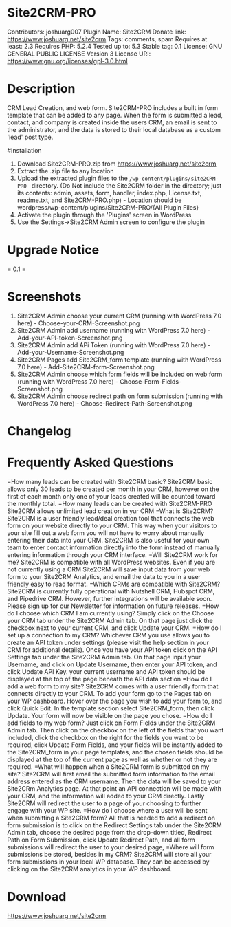 # Site2CRM-PRO
Contributors: joshuarg007
Plugin Name: Site2CRM
Donate link: https://www.joshuarg.net/site2crm
Tags: comments, spam
Requires at least: 2.3
Requires PHP: 5.2.4
Tested up to: 5.3
Stable tag: 0.1
License: GNU GENERAL PUBLIC LICENSE Version 3
License URI: https://www.gnu.org/licenses/gpl-3.0.html

# Description
CRM Lead Creation, and web form. Site2CRM-PRO includes a built in form template that can be added to any page. When the form is submitted a lead, contact, and company is created inside the users CRM, an email is sent to the administrator, and the data is stored to their local database as a custom 'lead' post type.

#Installation
1. Download Site2CRM-PRO.zip from https://www.joshuarg.net/site2crm
2. Extract the .zip file to any location
3. Upload the extracted plugin files to the `/wp-content/plugins/site2CRM-PRO ` directory. (Do Not include the Site2CRM folder in the directory; just its contents: admin, assets, form, handler, index.php, License.txt, readme.txt, and Site2CRM-PRO.php) - Location should be wordpress/wp-content/plugins/Site2CRM-PRO/{All Plugin Files}
4. Activate the plugin through the 'Plugins' screen in WordPress
5. Use the Settings->Site2CRM Admin screen to configure the plugin

# Upgrade Notice
= 0.1 =

# Screenshots 
1. Site2CRM Admin choose your current CRM (running with WordPress 7.0 here) - Choose-your-CRM-Screenshot.png
2. Site2CRM Admin add username (running with WordPress 7.0 here) - Add-your-API-token-Screenshot.png
3. Site2CRM Admin add APi Token (running with WordPress 7.0 here) - Add-your-Username-Screenshot.png
4. Site2CRM Pages add Site2CRM_form template (running with WordPress 7.0 here) - Add-Site2CRM-form-Screenshot.png
5. Site2CRM Admin choose which form fields will be included on web form (running with WordPress 7.0 here) - Choose-Form-Fields-Screenshot.png
6. Site2CRM Admin choose redirect path on form submission (running with WordPress 7.0 here) - Choose-Redirect-Path-Screenshot.png

# Changelog

# Frequently Asked Questions 
=How many leads can be created with Site2CRM basic?
    Site2CRM basic allows only 30 leads to be created per month in your CRM, however on the first of each month only one of your leads created will be counted toward the monthly total.
=How many leads can be created with Site2CRM-PRO
    Site2CRM allows unlimited lead creation in yur CRM
=What is Site2CRM?
    Site2CRM is a user friendly lead/deal creation tool that connects the web form on your website directly to your CRM. This way when your visitors to your site fill out a web form you will not have to worry about manually entering their data into your CRM. Site2CRM is also useful for your own team to enter contact information directly into the form instead of manually entering information through your CRM interface.
=Will Site2CRM work for me?
    Site2CRM is compatible with all WordPress websites. Even if you are not currently using a CRM Site2CRM will save input data from your web form to your Site2CRM Analytics, and email the data to you in a user friendly easy to read format.
=Which CRMs are compatible with Site2CRM?
    Site2CRM is currently fully operational with Nutshell CRM, Hubspot CRM, and Pipedrive CRM. However, further integrations will be available soon. Please sign up for our Newsletter for information on future releases.
=How do I choose which CRM I am currently using?
    Simply click on the Choose your CRM tab under the Site2CRM Admin tab. On that page just click the checkbox next to your current CRM, and click Update your CRM.
=How do I set up a connection to my CRM?
    Whichever CRM you use allows you to create an API token under settings (please visit the help section in your CRM for additional details). Once you have your API token click on the API Settings tab under the Site2CRM Admin tab. On that page input your Username, and click on Update Username, then enter your API token, and click Update API Key. your current username and API token should be displayed at the top of the page beneath the API data section
=How do I add a web form to my site?
    Site2CRM comes with a user friendly form that connects directly to your CRM. To add your form go to the Pages tab on your WP dashboard. Hover over the page you wish to add your form to, and click Quick Edit. In the template section select Site2CRM_form, then click Update. Your form will now be visible on the page you chose.
=How do I add fields to my web form?
    Just click on Form Fields under the Site2CRM Admin tab. Then click on the checkbox on the left of the fields that you want included, click the checkbox on the right for the fields you want to be required, click Update Form Fields, and your fields will be instantly added to the Site2CRM_form in your page templates, and the chosen fields should be displayed at the top of the current page as well as whether or not they are required.
=What will happen when a Site2CRM form is submitted on my site?
    Site2CRM will first email the submitted form information to the email address entered as the CRM username. Then the data will be saved to your Site2CRm Analytics page. At that point an API connection will be made with your CRM, and the information will added to your CRM directly. Lastly Site2CRM will redirect the user to a page of your choosing to further engage with your WP site.
=How do I choose where a user will be sent when submitting a Site2CRM form?
    All that is needed to add a redirect on form submission is to click on the Redirect Settings tab under the Site2CRM Admin tab, choose the desired page from the drop-down titled, Redirect Path on Form Submission, click Update Redirect Path, and all form submissions will redirect the user to your desired page,
=Where will form submissions be stored, besides in my CRM?
    Site2CRM will store all your form submissions in your local WP database. They can be accessed by clicking on the Site2CRM analytics in your WP dashboard.

# Download
https://www.joshuarg.net/site2crm
